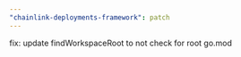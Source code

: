 ```yaml
---
"chainlink-deployments-framework": patch
---
```


fix: update findWorkspaceRoot to not check for root go.mod
